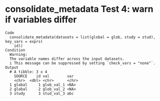 # consolidate_metadata Test 4: warn if variables differ

    Code
      consolidate_metadata(datasets = list(global = glob, study = stud), key_vars = exprs(
        id))
    Condition
      Warning:
      The variable names differ across the input datasets.
      i This message can be suppressed by setting `check_vars = "none"`.
    Output
      # A tibble: 3 x 4
        SOURCE    id val        var  
        <chr>  <dbl> <chr>      <chr>
      1 global     1 glob_val_1 <NA> 
      2 global     2 glob_val_2 <NA> 
      3 study      3 stud_val_3 abc  

